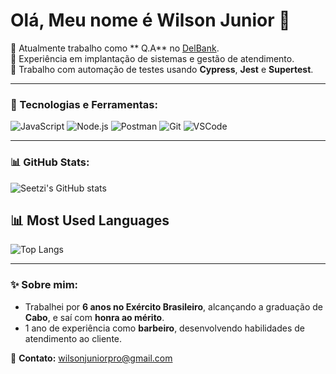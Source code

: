# Olá, Meu nome é Wilson  Junior 👋

🚀 Atualmente trabalho como ** Q.A** no [DelBank](https://delbank.com.br/index.html).  
💼 Experiência em implantação de sistemas e gestão de atendimento.  
📱 Trabalho com automação de testes usando **Cypress**, **Jest** e **Supertest**.

---

### 🚀 Tecnologias e Ferramentas:
![JavaScript](https://img.shields.io/badge/-JavaScript-F7DF1E?style=flat-square&logo=javascript&logoColor=black)
![Node.js](https://img.shields.io/badge/-Node.js-339933?style=flat-square&logo=node.js&logoColor=white)
![Postman](https://img.shields.io/badge/-Postman-FF6C37?style=flat-square&logo=postman&logoColor=white)
![Git](https://img.shields.io/badge/-Git-F05032?style=flat-square&logo=git&logoColor=white)
![VSCode](https://img.shields.io/badge/-VSCode-007ACC?style=flat-square&logo=visual-studio-code&logoColor=white)

---

### 📊 GitHub Stats:
![Seetzi's GitHub stats](https://github-readme-stats.vercel.app/api?username=Seetzi&show_icons=true&theme=dark)

## 📊 Most Used Languages
![Top Langs](https://github-readme-stats.vercel.app/api/top-langs/?username=Seetzi&layout=compact&theme=dark)

---

### ✨ Sobre mim:
- Trabalhei por **6 anos no Exército Brasileiro**, alcançando a graduação de **Cabo**, e saí com **honra ao mérito**.
- 1 ano de experiência como **barbeiro**, desenvolvendo habilidades de atendimento ao cliente.

📩 **Contato:** wilsonjuniorpro@gmail.com  

